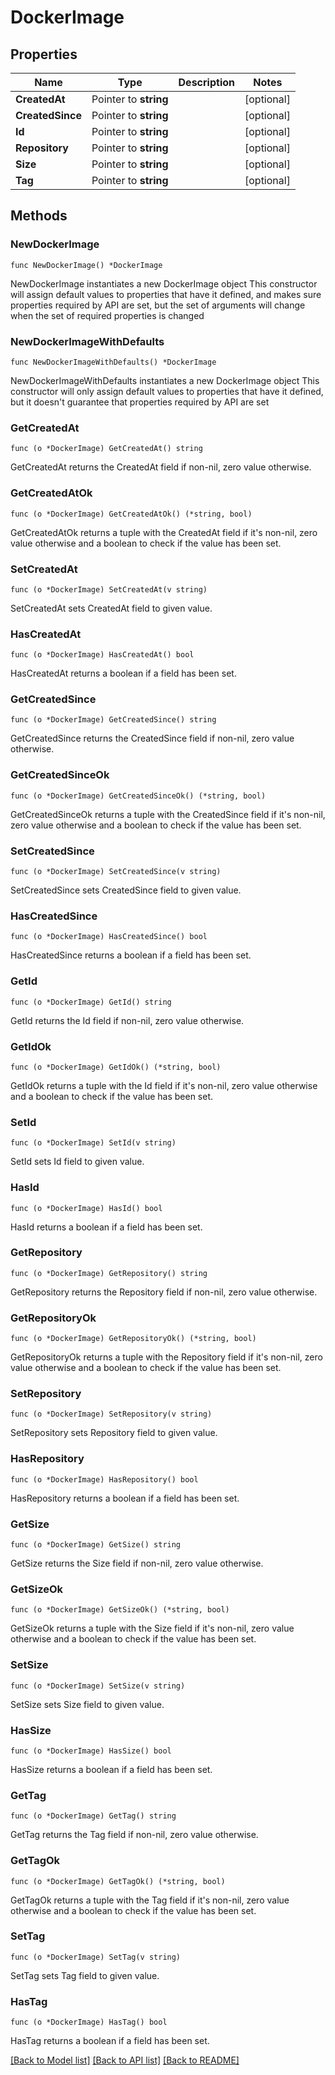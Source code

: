 # DockerImage

## Properties

Name | Type | Description | Notes
------------ | ------------- | ------------- | -------------
**CreatedAt** | Pointer to **string** |  | [optional] 
**CreatedSince** | Pointer to **string** |  | [optional] 
**Id** | Pointer to **string** |  | [optional] 
**Repository** | Pointer to **string** |  | [optional] 
**Size** | Pointer to **string** |  | [optional] 
**Tag** | Pointer to **string** |  | [optional] 

## Methods

### NewDockerImage

`func NewDockerImage() *DockerImage`

NewDockerImage instantiates a new DockerImage object
This constructor will assign default values to properties that have it defined,
and makes sure properties required by API are set, but the set of arguments
will change when the set of required properties is changed

### NewDockerImageWithDefaults

`func NewDockerImageWithDefaults() *DockerImage`

NewDockerImageWithDefaults instantiates a new DockerImage object
This constructor will only assign default values to properties that have it defined,
but it doesn't guarantee that properties required by API are set

### GetCreatedAt

`func (o *DockerImage) GetCreatedAt() string`

GetCreatedAt returns the CreatedAt field if non-nil, zero value otherwise.

### GetCreatedAtOk

`func (o *DockerImage) GetCreatedAtOk() (*string, bool)`

GetCreatedAtOk returns a tuple with the CreatedAt field if it's non-nil, zero value otherwise
and a boolean to check if the value has been set.

### SetCreatedAt

`func (o *DockerImage) SetCreatedAt(v string)`

SetCreatedAt sets CreatedAt field to given value.

### HasCreatedAt

`func (o *DockerImage) HasCreatedAt() bool`

HasCreatedAt returns a boolean if a field has been set.

### GetCreatedSince

`func (o *DockerImage) GetCreatedSince() string`

GetCreatedSince returns the CreatedSince field if non-nil, zero value otherwise.

### GetCreatedSinceOk

`func (o *DockerImage) GetCreatedSinceOk() (*string, bool)`

GetCreatedSinceOk returns a tuple with the CreatedSince field if it's non-nil, zero value otherwise
and a boolean to check if the value has been set.

### SetCreatedSince

`func (o *DockerImage) SetCreatedSince(v string)`

SetCreatedSince sets CreatedSince field to given value.

### HasCreatedSince

`func (o *DockerImage) HasCreatedSince() bool`

HasCreatedSince returns a boolean if a field has been set.

### GetId

`func (o *DockerImage) GetId() string`

GetId returns the Id field if non-nil, zero value otherwise.

### GetIdOk

`func (o *DockerImage) GetIdOk() (*string, bool)`

GetIdOk returns a tuple with the Id field if it's non-nil, zero value otherwise
and a boolean to check if the value has been set.

### SetId

`func (o *DockerImage) SetId(v string)`

SetId sets Id field to given value.

### HasId

`func (o *DockerImage) HasId() bool`

HasId returns a boolean if a field has been set.

### GetRepository

`func (o *DockerImage) GetRepository() string`

GetRepository returns the Repository field if non-nil, zero value otherwise.

### GetRepositoryOk

`func (o *DockerImage) GetRepositoryOk() (*string, bool)`

GetRepositoryOk returns a tuple with the Repository field if it's non-nil, zero value otherwise
and a boolean to check if the value has been set.

### SetRepository

`func (o *DockerImage) SetRepository(v string)`

SetRepository sets Repository field to given value.

### HasRepository

`func (o *DockerImage) HasRepository() bool`

HasRepository returns a boolean if a field has been set.

### GetSize

`func (o *DockerImage) GetSize() string`

GetSize returns the Size field if non-nil, zero value otherwise.

### GetSizeOk

`func (o *DockerImage) GetSizeOk() (*string, bool)`

GetSizeOk returns a tuple with the Size field if it's non-nil, zero value otherwise
and a boolean to check if the value has been set.

### SetSize

`func (o *DockerImage) SetSize(v string)`

SetSize sets Size field to given value.

### HasSize

`func (o *DockerImage) HasSize() bool`

HasSize returns a boolean if a field has been set.

### GetTag

`func (o *DockerImage) GetTag() string`

GetTag returns the Tag field if non-nil, zero value otherwise.

### GetTagOk

`func (o *DockerImage) GetTagOk() (*string, bool)`

GetTagOk returns a tuple with the Tag field if it's non-nil, zero value otherwise
and a boolean to check if the value has been set.

### SetTag

`func (o *DockerImage) SetTag(v string)`

SetTag sets Tag field to given value.

### HasTag

`func (o *DockerImage) HasTag() bool`

HasTag returns a boolean if a field has been set.


[[Back to Model list]](../README.md#documentation-for-models) [[Back to API list]](../README.md#documentation-for-api-endpoints) [[Back to README]](../README.md)


